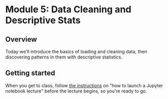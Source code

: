 # Module 5: Data Cleaning and Descriptive Stats

## Overview

Today we'll introduce the basics of loading and cleaning data, then discovering patterns in them with descriptive statistics.

## Getting started

When you get to class, follow [the instructions](../) on "how to launch a Jupyter notebook lecture" before the lecture begins, so you're ready to go.
